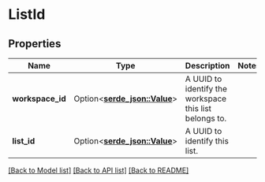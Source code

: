 # ListId

## Properties

Name | Type | Description | Notes
------------ | ------------- | ------------- | -------------
**workspace_id** | Option<[**serde_json::Value**](.md)> | A UUID to identify the workspace this list belongs to. | 
**list_id** | Option<[**serde_json::Value**](.md)> | A UUID to identify this list. | 

[[Back to Model list]](../README.md#documentation-for-models) [[Back to API list]](../README.md#documentation-for-api-endpoints) [[Back to README]](../README.md)


